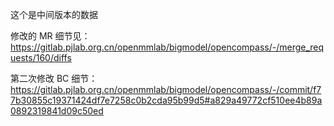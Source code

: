 这个是中间版本的数据

修改的 MR 细节见：
https://gitlab.pjlab.org.cn/openmmlab/bigmodel/opencompass/-/merge_requests/160/diffs


第二次修改 BC 细节：
https://gitlab.pjlab.org.cn/openmmlab/bigmodel/opencompass/-/commit/f77b30855c19371424df7e7258c0b2cda95b99d5#a829a49772cf510ee4b89a0892319841d09c50ed